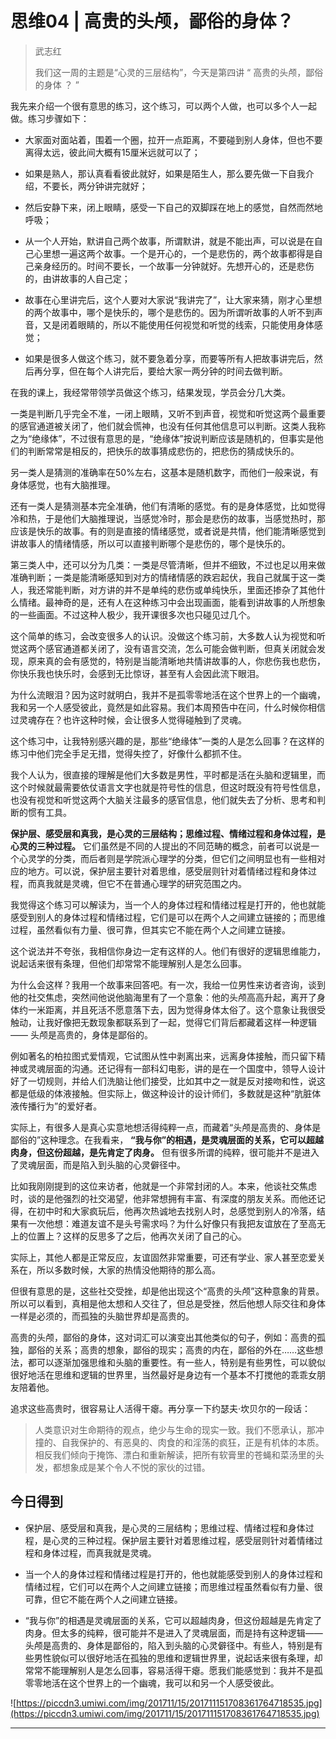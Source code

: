 # 思维04 | 高贵的头颅，鄙俗的身体？

> 武志红
> 
> 我们这一周的主题是“心灵的三层结构”，今天是第四讲 “ 高贵的头颅，鄙俗的身体 ？ ” 

我先来介绍一个很有意思的练习，这个练习，可以两个人做，也可以多个人一起做。练习步骤如下：

* 大家面对面站着，围着一个圈，拉开一点距离，不要碰到别人身体，但也不要离得太远，彼此间大概有15厘米远就可以了；

* 如果是熟人，那认真看看彼此就好，如果是陌生人，那么要先做一下自我介绍，不要长，两分钟讲完就好；

* 然后安静下来，闭上眼睛，感受一下自己的双脚踩在地上的感觉，自然而然地呼吸；

* 从一个人开始，默讲自己两个故事，所谓默讲，就是不能出声，可以说是在自己心里想一遍这两个故事。一个是开心的，一个是悲伤的，两个故事都得是自己亲身经历的。时间不要长，一个故事一分钟就好。先想开心的，还是悲伤的，由讲故事的人自己定；

* 故事在心里讲完后，这个人要对大家说“我讲完了”，让大家来猜，刚才心里想的两个故事中，哪个是快乐的，哪个是悲伤的。因为所谓听故事的人听不到声音，又是闭着眼睛的，所以不能使用任何视觉和听觉的线索，只能使用身体感觉；

* 如果是很多人做这个练习，就不要急着分享，而要等所有人把故事讲完后，然后再分享，但在每个人讲完后，要给大家一两分钟的时间去做判断。

在我的课上，我经常带领学员做这个练习，结果发现，学员会分几大类。

一类是判断几乎完全不准，一闭上眼睛，又听不到声音，视觉和听觉这两个最重要的感官通道被关闭了，他们就会慌神，也没有任何其他信息可以判断。这类人我称之为“绝缘体”，不过很有意思的是，“绝缘体”按说判断应该是随机的，但事实是他们的判断常常是相反的，把快乐的故事猜成悲伤的，把悲伤的猜成快乐的。

另一类人是猜测的准确率在50%左右，这基本是随机数字，而他们一般来说，有身体感觉，也有大脑推理。

还有一类人是猜测基本完全准确，他们有清晰的感觉。有的是身体感觉，比如觉得冷和热，于是他们大脑推理说，当感觉冷时，那会是悲伤的故事，当感觉热时，那应该是快乐的故事。有的则是直接的情绪感觉，或者说是共情，他们能清晰感觉到讲故事人的情绪情感，所以可以直接判断哪个是悲伤的，哪个是快乐的。

第三类人中，还可以分为几类：一类是尽管清晰，但并不细致，不过也足以用来做准确判断；一类是能清晰感知到对方的情绪情感的跌宕起伏，我自己就属于这一类人，我还常能判断，对方讲的并不是单纯的悲伤或单纯快乐，里面还掺杂了其他什么情绪。最神奇的是，还有人在这种练习中会出现画面，能看到讲故事的人所想象的一些画面。不过这种人极少，我开课很多次也只碰见过几个。

这个简单的练习，会改变很多人的认识。没做这个练习前，大多数人认为视觉和听觉这两个感官通道都关闭了，没有语言交流，怎么可能会做判断，但真关闭就会发现，原来真的会有感觉的，特别是当能清晰地共情讲故事的人，你悲伤我也悲伤，你快乐我也快乐时，会感到无比惊讶，甚至有人会因此流下眼泪。

为什么流眼泪？因为这时就明白，我并不是孤零零地活在这个世界上的一个幽魂，我和另一个人感受彼此，竟然是如此容易。我们本周预告中在问，什么时候你相信过灵魂存在？也许这种时候，会让很多人觉得碰触到了灵魂。

这个练习中，让我特别感兴趣的是，那些“绝缘体”一类的人是怎么回事？在这样的练习中他们完全手足无措，觉得失控了，好像什么都抓不住。

我个人认为，很直接的理解是他们大多数是男性，平时都是活在头脑和逻辑里，而这个时候就最需要依仗语言文字也就是符号性的信息，但这时既没有符号性信息，也没有视觉和听觉这两个大脑关注最多的感官信息，他们就失去了分析、思考和判断的惯有工具。

 **保护层、感受层和真我，是心灵的三层结构；思维过程、情绪过程和身体过程，是心灵的三种过程。** 它们虽然是不同的人提出的不同范畴的概念，前者可以说是一个心灵学的分类，而后者则是学院派心理学的分类，但它们之间明显也有一些相对应的地方。可以说，保护层主要针对着思维，感受层则针对着情绪过程和身体过程，而真我就是灵魂，但它不在普通心理学的研究范围之内。

我觉得这个练习可以解读为，当一个人的身体过程和情绪过程是打开的，他也就能感受到别人的身体过程和情绪过程，它们是可以在两个人之间建立链接的；而思维过程，虽然看似有力量、很可靠，但其实它不能在两个人之间建立链接。

这个说法并不夸张，我相信你身边一定有这样的人。他们有很好的逻辑思维能力，说起话来很有条理，但他们却常常不能理解别人是怎么回事。

为什么会这样？我用一个故事来回答吧。有一次，我给一位男性来访者咨询，谈到他的社交焦虑，突然间他说他脑海里有了一个意象：他的头颅高高升起，离开了身体约一米距离，并且死活不愿意落下去，因为觉得身体太俗了。这个意象让我很受触动，让我好像把无数现象都联系到了一起，觉得它们背后都藏着这样一种逻辑 —— 头颅是高贵的，身体是鄙俗的。

例如著名的柏拉图式爱情观，它试图从性中剥离出来，远离身体接触，而只留下精神或灵魂层面的沟通。还记得有一部科幻电影，讲的是在一个国度中，领导人设计好了一切规则，并给人们洗脑让他们接受，比如其中之一就是反对接吻和性，说这都是低级的体液接触。但实际上，做这种设计的设计师们，多数就是这种“肮脏体液传播行为”的爱好者。

实际上，有很多人是真心实意地想活得纯粹一点，而藏着“头颅是高贵的、身体是鄙俗的”这种理念。在我看来， **“我与你”的相遇，是灵魂层面的关系，它可以超越肉身，但这份超越，是先肯定了肉身。** 但有很多所谓的纯粹，很可能并不是进入了灵魂层面，而是陷入到头脑的心灵僻径中。

比如我刚刚提到的这位来访者，他就是一个非常封闭的人。本来，他谈社交焦虑时，谈的是他强烈的社交渴望，他非常想拥有丰富、有深度的朋友关系。而他还记得，在初中时和大家疯玩后，他再次热诚地去找别人时，总感觉到别人的冷落，结果有一次他想：难道友谊不是头号需求吗？为什么好像只有我把友谊放在了至高无上的位置上？这样的反思多了之后，他再次关闭了自己的心。

实际上，其他人都是正常反应，友谊固然非常重要，可还有学业、家人甚至恋爱关系在，所以多数时候，大家的热情没他期待的那么高。

但很有意思的是，这些社交受挫，却是他出现这个“高贵的头颅”这种意象的背景。所以可以看到，真相是他太想和人交往了，但总是受挫，然后他想人际交往和身体一样是必须的，而孤独的头脑世界却是高贵的。

高贵的头颅，鄙俗的身体，这对词汇可以演变出其他类似的句子，例如：高贵的孤独，鄙俗的关系；高贵的想象，鄙俗的现实；高贵的内在，鄙俗的外在……这些想法，都可以逐渐加强思维和头脑的重要性。有一些人，特别是有些男性，可以貌似很好地活在思维和逻辑的世界里，当然最好是身边有一个基本不打搅他的乖乖女朋友陪着他。

追求这些高贵时，很容易让人活得干瘪。再分享一下约瑟夫·坎贝尔的一段话：

> 人类意识对生命期待的观点，绝少与生命的现实一致。我们不愿承认，那冲撞的、自我保护的、有恶臭的、肉食的和淫荡的疯狂，正是有机体的本质。相反我们倾向于掩饰、漂白和重新解读，把所有软膏里的苍蝇和菜汤里的头发，都想象成是某个令人不悦的家伙的过错。

## 今日得到

* 保护层、感受层和真我，是心灵的三层结构；思维过程、情绪过程和身体过程，是心灵的三种过程。保护层主要针对着思维过程，感受层则针对着情绪过程和身体过程，而真我就是灵魂。

* 当一个人的身体过程和情绪过程是打开的，他也就能感受到别人的身体过程和情绪过程，它们可以在两个人之间建立链接；而思维过程虽然看似有力量、很可靠，但它不能在两个人之间建立链接。

* “我与你”的相遇是灵魂层面的关系，它可以超越肉身，但这份超越是先肯定了肉身。但太多的纯粹，很可能并不是进入了灵魂层面，而是持有这种逻辑——头颅是高贵的、身体是鄙俗的，陷入到头脑的心灵僻径中。有些人，特别是有些男性貌似可以很好地活在孤独的思维和逻辑世界里，说起话来很有条理，却常常不能理解别人是怎么回事，容易活得干瘪。愿我们能感觉到：我并不是孤零零地活在这个世界上的一个幽魂，我可以和另一个人感受彼此。

![https://piccdn3.umiwi.com/img/201711/15/201711151708361764718535.jpg](https://piccdn3.umiwi.com/img/201711/15/201711151708361764718535.jpg)

---
